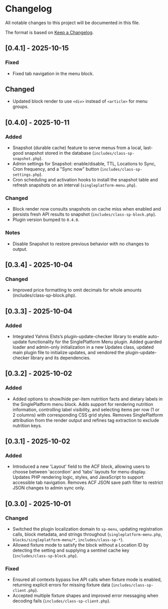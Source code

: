 # Changelog

All notable changes to this project will be documented in this file.

The format is based on [Keep a Changelog](https://keepachangelog.com/en/1.1.0/).

## [0.4.1] - 2025-10-15

### Fixed

- Fixed tab navigation in the menu block.

## Changed

- Updated block render to use `<div>` instead of `<article>` for menu groups.

## [0.4.0] - 2025-10-11

### Added

- Snapshot (durable cache) feature to serve menus from a local, last-good snapshot stored in the database (`includes/class-sp-snapshot.php`).
- Admin settings for Snapshot: enable/disable, TTL, Locations to Sync, Cron frequency, and a "Sync now" button (`includes/class-sp-settings.php`).
- Cron scheduling and activation hooks to install the snapshot table and refresh snapshots on an interval (`singleplatform-menu.php`).

### Changed

- Block render now consults snapshots on cache miss when enabled and persists fresh API results to snapshot (`includes/class-sp-block.php`).
- Plugin version bumped to `0.4.0`.

### Notes

- Disable Snapshot to restore previous behavior with no changes to output.

## [0.3.4] - 2025-10-04

### Changed

- Improved price formatting to omit decimals for whole amounts (includes/class-sp-block.php).

## [0.3.3] - 2025-10-04

### Added

- Integrated Yahnis Elsts’s plugin-update-checker library to enable auto-update functionality for the SinglePlatform Menu plugin. Added guarded loader and admin-only initialization in a new Updates class, updated main plugin file to initialize updates, and vendored the plugin-update-checker library and its dependencies.

## [0.3.2] - 2025-10-02

### Added

- Added options to show/hide per-item nutrition facts and dietary labels in the SinglePlatform menu block. Adds support for rendering nutrition information, controlling label visibility, and selecting items per row (1 or 2 columns) with corresponding CSS grid styles. Removes SinglePlatform attribution from the render output and refines tag extraction to exclude nutrition keys.

## [0.3.1] - 2025-10-02

### Added

- Introduced a new 'Layout' field to the ACF block, allowing users to choose between 'accordion' and 'tabs' layouts for menu display. Updates PHP rendering logic, styles, and JavaScript to support accessible tab navigation. Removes ACF JSON save path filter to restrict JSON changes to admin sync only.

## [0.3.0] - 2025-10-01

### Changed

- Switched the plugin localization domain to `sp-menu`, updating registration calls, block metadata, and strings throughout (`singleplatform-menu.php`, `blocks/singleplatform-menu/*`, `includes/class-sp-*`).
- Allowed fixture mode to satisfy the block without a Location ID by detecting the setting and supplying a sentinel cache key (`includes/class-sp-block.php`).

### Fixed

- Ensured all contexts bypass live API calls when fixture mode is enabled, returning explicit errors for missing fixture data (`includes/class-sp-client.php`).
- Accepted multiple fixture shapes and improved error messaging when decoding fails (`includes/class-sp-client.php`).
